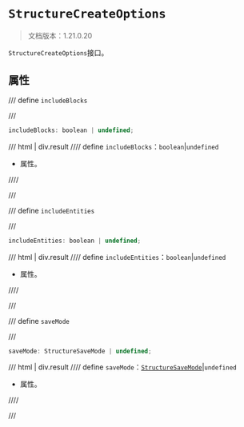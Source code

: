 # `StructureCreateOptions`

> 文档版本：1.21.0.20

`StructureCreateOptions`接口。

## 属性

/// define
`includeBlocks`


///

```js
includeBlocks: boolean | undefined;
```

/// html | div.result
//// define
`includeBlocks`：`boolean`|`undefined`

- 属性。


////

///


/// define
`includeEntities`


///

```js
includeEntities: boolean | undefined;
```

/// html | div.result
//// define
`includeEntities`：`boolean`|`undefined`

- 属性。


////

///


/// define
`saveMode`


///

```js
saveMode: StructureSaveMode | undefined;
```

/// html | div.result
//// define
`saveMode`：[`StructureSaveMode`](./structuresavemode.md)|`undefined`

- 属性。


////

///

